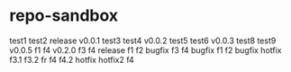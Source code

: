 # repo-sandbox
test1
test2
release v0.0.1
test3
test4
v0.0.2
test5
test6
v0.0.3
test8
test9
v0.0.5
f1
f4
v0.2.0
f3
f4
release
f1
f2
bugfix
f3
f4
bugfix
f1
f2
bugfix
hotfix
f3.1
f3.2
fr
f4
f4.2
hotfix
hotfix2
f4
